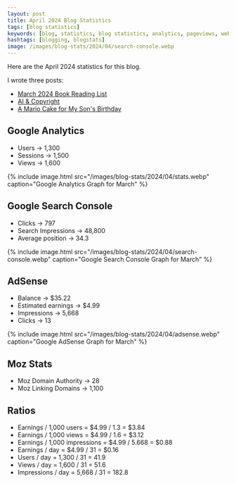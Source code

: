 ```yaml
---
layout: post
title: April 2024 Blog Statistics
tags: [blog statistics]
keywords: [blog, statistics, blog statistics, analytics, pageviews, webmaster, webmaster tools, alexa, google]
hashtags: [blogging, blogstats]
image: /images/blog-stats/2024/04/search-console.webp
---
```


Here are the April 2024 statistics for this blog.

I wrote three posts:

* [March 2024 Book Reading List](https://www.joehxblog.com/march-2024-book-reading-list/)
* [AI & Copyright](https://www.joehxblog.com/ai-copyright/)
* [A Mario Cake for My Son's Birthday](https://www.joehxblog.com/a-mario-cake-for-my-sons-birthday/)

## Google Analytics

* Users &rarr; 1,300
* Sessions &rarr; 1,500
* Views &rarr; 1,600

{% include image.html src="/images/blog-stats/2024/04/stats.webp" caption="Google Analytics Graph for March" %}

## Google Search Console

* Clicks &rarr; 797
* Search Impressions &rarr; 48,800
* Average position &rarr; 34.3

{% include image.html src="/images/blog-stats/2024/04/search-console.webp" caption="Google Search Console Graph for March" %}

## AdSense

* Balance &rarr; $35.22
* Estimated earnings &rarr; $4.99
* Impressions &rarr; 5,668
* Clicks &rarr; 13

{% include image.html src="/images/blog-stats/2024/04/adsense.webp" caption="Google AdSense Graph for March" %}

## Moz Stats

* Moz Domain Authority &rarr; 28
* Moz Linking Domains &rarr; 1,100

## Ratios

* Earnings / 1,000 users = $4.99 / 1.3 = $3.84
* Earnings / 1,000 views = $4.99 / 1.6 = $3.12
* Earnings / 1,000 impressions = $4.99 / 5.668 = $0.88
* Earnings / day = $4.99 / 31 = $0.16
* Users / day = 1,300 / 31 = 41.9
* Views / day = 1,600 / 31 = 51.6
* Impressions / day = 5,668 / 31 = 182.8